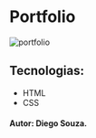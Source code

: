 # Portfolio

![portfolio](https://github.com/diegofpolis/portfolio/assets/106978663/eecbecdd-d949-4b42-b6e0-31bb78273693)

## Tecnologias:
* HTML
* CSS

#### Autor: Diego Souza.
